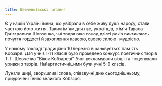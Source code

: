 ```yaml
---
title: Шевченківські читання
---
```


Є у нашій Україні імена, що увібрали в себе живу душу народу, стали часткою його життя. Таким ім'ям для нас, українців, є ім'я Тараса Григоровича Шевченка, чиї твори вже понад двісті років викликають почуття гордості й захоплення красою, своєю силою і мудрістю.

У нашому закладі традиційно 10 березня вшановується пам`ять Кобзаря. Для учнів 1-11 класів було проведено конкурс поетичних творів Т. Г. Шевченка "Вінок Кобзареві". Учні декламували вірші та інсценували уривки з творів. Найартистичнішими були учні 5-9 класів.

Лунали щирі, зворушливі слова, співзвучні дню сьогоднішньому, приурочені Генію великого Кобзаря.

<slideshow id="72157665529367652"></slideshow>
